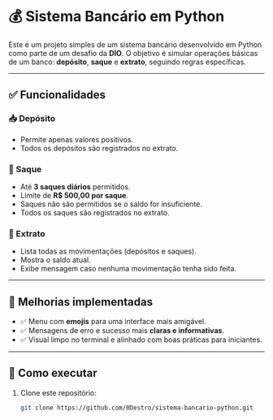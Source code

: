 # 💰 Sistema Bancário em Python

Este é um projeto simples de um sistema bancário desenvolvido em Python como parte de um desafio da **DIO**. O objetivo é simular operações básicas de um banco: **depósito**, **saque** e **extrato**, seguindo regras específicas.

---

## ✅ Funcionalidades

### 📥 Depósito
- Permite apenas valores positivos.
- Todos os depósitos são registrados no extrato.

### 💸 Saque
- Até **3 saques diários** permitidos.
- Limite de **R$ 500,00 por saque**.
- Saques não são permitidos se o saldo for insuficiente.
- Todos os saques são registrados no extrato.

### 📃 Extrato
- Lista todas as movimentações (depósitos e saques).
- Mostra o saldo atual.
- Exibe mensagem caso nenhuma movimentação tenha sido feita.

---

## 🎨 Melhorias implementadas

- ✅ Menu com **emojis** para uma interface mais amigável.
- ✅ Mensagens de erro e sucesso mais **claras e informativas**.
- ✅ Visual limpo no terminal e alinhado com boas práticas para iniciantes.

---

## 🚀 Como executar

1. Clone este repositório:
   ```bash
   git clone https://github.com/0Destro/sistema-bancario-python.git
